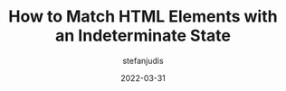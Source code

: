 ---
author: stefanjudis
date: 2022-03-31
tags:
  - html
  - css
  - selectors
target_url: https://www.stefanjudis.com/today-i-learned/how-to-match-html-elements-with-an-indeterminate-state/
title: How to Match HTML Elements with an Indeterminate State
---